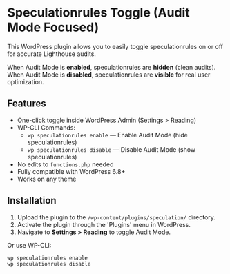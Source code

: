 # Speculationrules Toggle (Audit Mode Focused)

This WordPress plugin allows you to easily toggle speculationrules on or off for accurate Lighthouse audits.

 When Audit Mode is **enabled**, speculationrules are **hidden** (clean audits).  
 When Audit Mode is **disabled**, speculationrules are **visible** for real user optimization.

## Features

- One-click toggle inside WordPress Admin (Settings > Reading)
- WP-CLI Commands:
  - `wp speculationrules enable` — Enable Audit Mode (hide speculationrules)
  - `wp speculationrules disable` — Disable Audit Mode (show speculationrules)
- No edits to `functions.php` needed
- Fully compatible with WordPress 6.8+
- Works on any theme

## Installation 

1. Upload the plugin to the `/wp-content/plugins/speculation/` directory.
2. Activate the plugin through the 'Plugins' menu in WordPress.
3. Navigate to **Settings > Reading** to toggle Audit Mode.

Or use WP-CLI:

```bash
wp speculationrules enable
wp speculationrules disable
